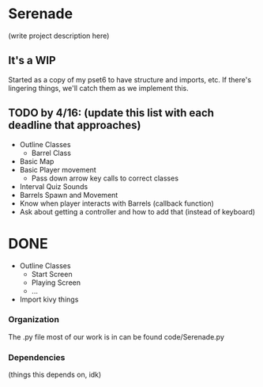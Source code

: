 # Serenade
(write project description here)

## It's a WIP
Started as a copy of my pset6 to have structure and imports, etc. If there's lingering things, we'll catch them as we implement this.

## TODO by 4/16: (update this list with each deadline that approaches)
- Outline Classes
    - Barrel Class
- Basic Map
- Basic Player movement
    - Pass down arrow key calls to correct classes
- Interval Quiz Sounds
- Barrels Spawn and Movement
- Know when player interacts with Barrels (callback function)
- Ask about getting a controller and how to add that (instead of keyboard)

# DONE
- Outline Classes
    - Start Screen
    - Playing Screen
    - ...
- Import kivy things

### Organization
The .py file most of our work is in can be found code/Serenade.py

### Dependencies 
(things this depends on, idk)